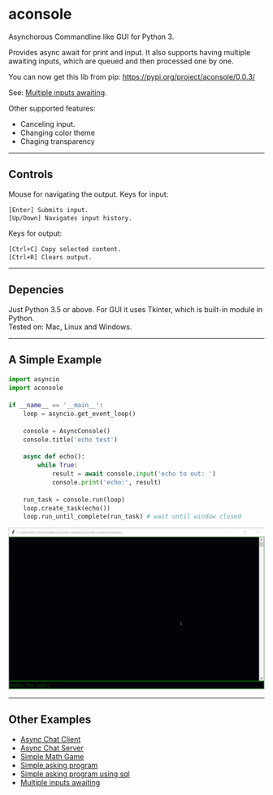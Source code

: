 # aconsole

Asynchorous Commandline like GUI for Python 3.

Provides async await for print and input. It also supports having multiple awaiting inputs, which are queued and then processed one by one.

You can now get this lib from pip: https://pypi.org/project/aconsole/0.0.3/

See: [Multiple inputs awaiting](https://github.com/theMINAD/aconsole/blob/master/examples/multi.py).<br>

Other supported features:
 * Canceling input.
 * Changing color theme
 * Chaging transparency
<hr>

## Controls
Mouse for navigating the output.
Keys for input:

    [Enter] Submits input.
    [Up/Down] Navigates input history.

Keys for output:

    [Ctrl+C] Copy selected content.
    [Ctrl+R] Clears output.
<hr>

## Depencies
Just Python 3.5 or above. For GUI it uses Tkinter, which is built-in module in Python.<br>
Tested on: Mac, Linux and Windows.
<hr>

## A Simple Example
```py
import asyncio
import aconsole

if __name__ == '__main__':
    loop = asyncio.get_event_loop()
    
    console = AsyncConsole()
    console.title('echo test')

    async def echo():
        while True:
            result = await console.input('echo to out: ')
            console.print('echo:', result)

    run_task = console.run(loop)
    loop.create_task(echo())
    loop.run_until_complete(run_task) # wait until window closed
```

![image](https://raw.githubusercontent.com/theMINAD/aconsole/master/examples/images/echo.gif)
<hr>

## Other Examples
 * [Async Chat Client](https://github.com/theMINAD/aconsole/blob/master/examples/chat_client.py)
 * [Async Chat Server](https://github.com/theMINAD/aconsole/blob/master/examples/chat_server.py)
 * [Simple Math Game](https://github.com/theMINAD/aconsole/blob/master/examples/game.py)
 * [Simple asking program](https://github.com/theMINAD/aconsole/blob/master/examples/asking.py)
 * [Simple asking program using sql](https://github.com/theMINAD/aconsole/blob/master/examples/asking_sql.py)
 * [Multiple inputs awaiting](https://github.com/theMINAD/aconsole/blob/master/examples/multi.py)
